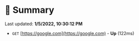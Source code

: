 # 📖 Summary
Last updated: **1/5/2022, 10:30:12 PM**

- `GET` [https://google.com](https://google.com) - **Up** (122ms)
